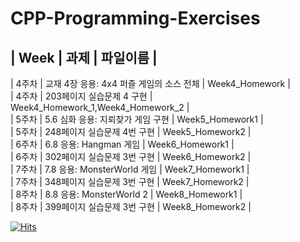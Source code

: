 # CPP-Programming-Exercises
| Week | 과제 | 파일이름 |  
---------------------------
| 4주차 | 교재 4장 응용: 4x4 퍼즐 게임의 소스 전체 | Week4_Homework |  
| 4주차 | 203페이지 실습문제 4 구현 | Week4_Homework_1,Week4_Homework_2 |  
| 5주차 | 5.6 심화 응용: 지뢰찾가 게임 구현 | Week5_Homework1 |  
| 5주차 | 248페이지 실습문제 4번 구현 | Week5_Homework2 |  
| 6주차 | 6.8 응용: Hangman 게임 | Week6_Homework1 |  
| 6주차 | 302페이지 실습문제 3번 구현 | Week6_Homework2 |  
| 7주차 | 7.8 응용: MonsterWorld 게임 | Week7_Homework1 |  
| 7주차 | 348페이지 실습문제 3번 구현 | Week7_Homework2 |  
| 8주차 | 8.8 응용: MonsterWorld 2 | Week8_Homework1 |  
| 8주차 | 399페이지 실습문제 3번 구현 | Week8_Homework2 |  

[![Hits](https://hits.seeyoufarm.com/api/count/incr/badge.svg?url=https%3A%2F%2Fgithub.com%2FShinYurang%2FCPP-Programming-Exercises.git&count_bg=%2379C83D&title_bg=%23555555&icon=&icon_color=%23E7E7E7&title=hits&edge_flat=false)](https://hits.seeyoufarm.com)               
